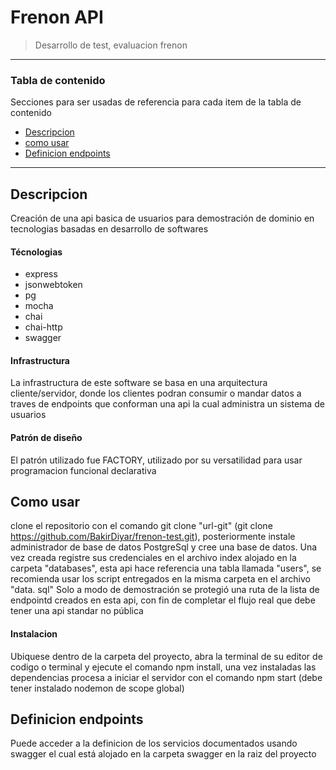 # Frenon  API


> Desarrollo de test, evaluacion frenon
---

### Tabla de contenido
Secciones para ser usadas de referencia para cada item de la tabla de contenido


- [Descripcion](#descripcion)
- [como usar](#Como-usar)
- [Definicion endpoints](#Definicion-endpoints)

---

## Descripcion

Creación de una api basica de usuarios para demostración de dominio en tecnologias basadas en desarrollo de softwares

#### Técnologias

- express
- jsonwebtoken
- pg
- mocha
- chai
- chai-http
- swagger

#### Infrastructura
La infrastructura de este software se basa en una arquitectura cliente/servidor, donde los clientes podran consumir o mandar datos a traves de endpoints que conforman una api la cual administra un sistema de usuarios

#### Patrón de diseño 
El patrón utilizado fue FACTORY, utilizado por su versatilidad para usar programacion funcional declarativa


## Como usar
clone el repositorio con el comando git clone "url-git" (git clone https://github.com/BakirDiyar/frenon-test.git), posteriormente instale administrador de base de datos PostgreSql y cree una base de datos. Una vez creada registre sus credenciales en el archivo index alojado en la carpeta "databases", esta api hace referencia una tabla llamada "users", se recomienda usar los script entregados en la misma carpeta en el archivo "data.
sql"
Solo a modo de demostración se protegió una ruta de la lista de endpointd creados en esta api, con fin de completar el flujo real que debe tener una api standar no pública

#### Instalacion
Ubiquese dentro de la carpeta del proyecto, abra la terminal de su editor de codigo o terminal y ejecute el comando npm install, una vez instaladas las dependencias procesa a iniciar el servidor con  el comando npm start (debe tener instalado nodemon de scope global)


## Definicion endpoints
Puede acceder a la definicion de los servicios documentados usando swagger el cual está alojado en la carpeta swagger en la raiz del proyecto
